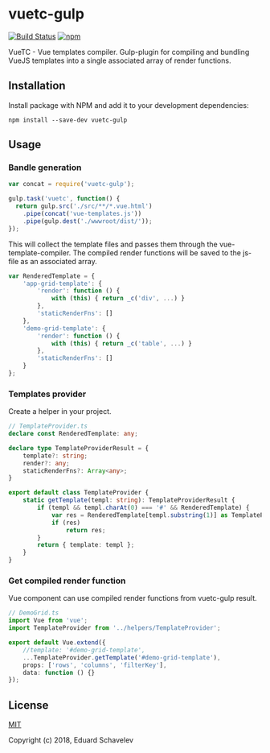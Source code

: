 # vuetc-gulp
[![Build Status](https://travis-ci.org/schavelev/vuetc-gulp.svg?branch=master)](https://travis-ci.org/schavelev/vuetc-gulp)
[![npm](https://img.shields.io/npm/v/vuetc-gulp.svg)](https://www.npmjs.com/package/vuetc-gulp)

VueTC - Vue templates compiler. Gulp-plugin for compiling and bundling VueJS templates into a single associated array of render functions.

## Installation

Install package with NPM and add it to your development dependencies:

`npm install --save-dev vuetc-gulp`

## Usage
### Bandle generation
```js
var concat = require('vuetc-gulp');

gulp.task('vuetc', function() {
  return gulp.src('./src/**/*.vue.html')
    .pipe(concat('vue-templates.js'))
    .pipe(gulp.dest('./wwwroot/dist/'));
});
```
This will collect the template files and passes them through the vue-template-compiler.
The compiled render functions will be saved to the js-file as an associated array.
```js
var RenderedTemplate = {
    'app-grid-template': {
        'render': function () {
            with (this) { return _c('div', ...) }
        },
        'staticRenderFns': []
    },
    'demo-grid-template': {
        'render': function () {
            with (this) { return _c('table', ...) }
        },
        'staticRenderFns': []
    }
};
```
### Templates provider
Create a helper in your project.
```ts
// TemplateProvider.ts
declare const RenderedTemplate: any;

declare type TemplateProviderResult = {
    template?: string;
    render?: any;
    staticRenderFns?: Array<any>;
}

export default class TemplateProvider {
    static getTemplate(templ: string): TemplateProviderResult {
        if (templ && templ.charAt(0) === '#' && RenderedTemplate) {
            var res = RenderedTemplate[templ.substring(1)] as TemplateProviderResult;
            if (res)
                return res;
        }
        return { template: templ };
    }
}
```
### Get compiled render function
Vue component can use compiled render functions from vuetc-gulp result.
```ts
// DemoGrid.ts
import Vue from 'vue';
import TemplateProvider from '../helpers/TemplateProvider';

export default Vue.extend({
    //template: '#demo-grid-template',
    ...TemplateProvider.getTemplate('#demo-grid-template'),
    props: ['rows', 'columns', 'filterKey'],
    data: function () {}
});
```

## License

[MIT](LICENSE)

Copyright (c) 2018, Eduard Schavelev
